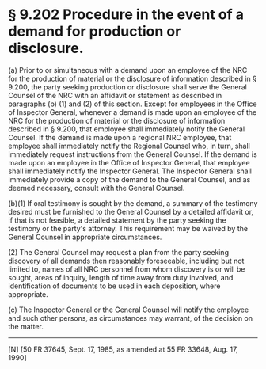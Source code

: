 # § 9.202   Procedure in the event of a demand for production or disclosure.

(a) Prior to or simultaneous with a demand upon an employee of the NRC for the production of material or the disclosure of information described in § 9.200, the party seeking production or disclosure shall serve the General Counsel of the NRC with an affidavit or statement as described in paragraphs (b) (1) and (2) of this section. Except for employees in the Office of Inspector General, whenever a demand is made upon an employee of the NRC for the production of material or the disclosure of information described in § 9.200, that employee shall immediately notify the General Counsel. If the demand is made upon a regional NRC employee, that employee shall immediately notify the Regional Counsel who, in turn, shall immediately request instructions from the General Counsel. If the demand is made upon an employee in the Office of Inspector General, that employee shall immediately notify the Inspector General. The Inspector General shall immediately provide a copy of the demand to the General Counsel, and as deemed necessary, consult with the General Counsel.


(b)(1) If oral testimony is sought by the demand, a summary of the testimony desired must be furnished to the General Counsel by a detailed affidavit or, if that is not feasible, a detailed statement by the party seeking the testimony or the party's attorney. This requirement may be waived by the General Counsel in appropriate circumstances.


(2) The General Counsel may request a plan from the party seeking discovery of all demands then reasonably foreseeable, including but not limited to, names of all NRC personnel from whom discovery is or will be sought, areas of inquiry, length of time away from duty involved, and identification of documents to be used in each deposition, where appropriate.


(c) The Inspector General or the General Counsel will notify the employee and such other persons, as circumstances may warrant, of the decision on the matter.



---

[N] [50 FR 37645, Sept. 17, 1985, as amended at 55 FR 33648, Aug. 17, 1990]




